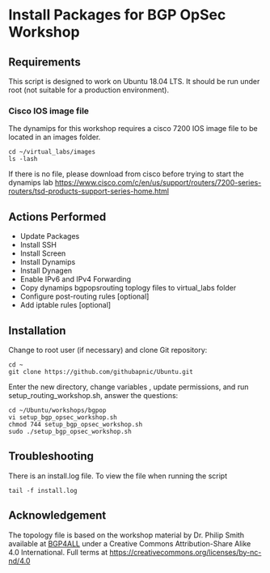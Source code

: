 # Install Packages for BGP OpSec Workshop
## Requirements
This script is designed to work on Ubuntu 18.04 LTS. It should be run under root (not suitable for a production environment).

### Cisco IOS image file
The dynamips for this workshop requires a cisco 7200 IOS image file to be located in an images folder.

```
cd ~/virtual_labs/images
ls -lash
```
If there is no file, please download from cisco before trying to start the dynamips lab
https://www.cisco.com/c/en/us/support/routers/7200-series-routers/tsd-products-support-series-home.html

## Actions Performed
* Update Packages
* Install SSH
* Install Screen
* Install Dynamips
* Install Dynagen
* Enable IPv6 and IPv4 Forwarding
* Copy dynamips bgpopsrouting toplogy files to virtual_labs folder
* Configure post-routing rules [optional]
* Add iptable rules [optional]

## Installation
Change to root user (if necessary) and clone Git repository:
```
cd ~
git clone https://github.com/githubapnic/Ubuntu.git
```
Enter the new directory, change variables , update permissions, and run setup_routing_workshop.sh, answer the questions:
```
cd ~/Ubuntu/workshops/bgpop
vi setup_bgp_opsec_workshop.sh
chmod 744 setup_bgp_opsec_workshop.sh
sudo ./setup_bgp_opsec_workshop.sh
```

## Troubleshooting
There is an install.log file. To view the file when running the script
```
tail -f install.log
```
## Acknowledgement
The topology file is based on the workshop material by Dr. Philip Smith available at [BGP4ALL](http://www.bgp4all.com/dokuwiki/workshops/start) under a Creative Commons Attribution-Share Alike 4.0 International. Full terms at https://creativecommons.org/licenses/by-nc-nd/4.0

